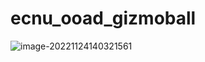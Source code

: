# ecnu_ooad_gizmoball

![image-20221124140321561](http://qcloudcos.xunjiepdf.com/xunjievideo/temp/202211241401/911776cb3cce4ae8ae7cc744553da073/挡板的移动.gif)
